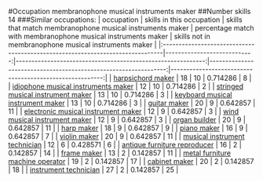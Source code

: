 #Occupation membranophone musical instruments maker
##Number skills 14
###Similar occupations:
| occupation                                                                    |   skills in this occupation |   skills that match membranophone musical instruments maker |   percentage match with membranophone musical instruments maker |   skills not in membranophone musical instruments maker |
|:------------------------------------------------------------------------------|----------------------------:|------------------------------------------------------------:|----------------------------------------------------------------:|--------------------------------------------------------:|
| [harpsichord maker](harpsichord_maker.md)                                     |                          18 |                                                          10 |                                                        0.714286 |                                                       8 |
| [idiophone musical instruments maker](idiophone_musical_instruments_maker.md) |                          12 |                                                          10 |                                                        0.714286 |                                                       2 |
| [stringed musical instrument maker](stringed_musical_instrument_maker.md)     |                          13 |                                                          10 |                                                        0.714286 |                                                       3 |
| [keyboard musical instrument maker](keyboard_musical_instrument_maker.md)     |                          13 |                                                          10 |                                                        0.714286 |                                                       3 |
| [guitar maker](guitar_maker.md)                                               |                          20 |                                                           9 |                                                        0.642857 |                                                      11 |
| [electronic musical instrument maker](electronic_musical_instrument_maker.md) |                          12 |                                                           9 |                                                        0.642857 |                                                       3 |
| [wind musical instrument maker](wind_musical_instrument_maker.md)             |                          12 |                                                           9 |                                                        0.642857 |                                                       3 |
| [organ builder](organ_builder.md)                                             |                          20 |                                                           9 |                                                        0.642857 |                                                      11 |
| [harp maker](harp_maker.md)                                                   |                          18 |                                                           9 |                                                        0.642857 |                                                       9 |
| [piano maker](piano_maker.md)                                                 |                          16 |                                                           9 |                                                        0.642857 |                                                       7 |
| [violin maker](violin_maker.md)                                               |                          20 |                                                           9 |                                                        0.642857 |                                                      11 |
| [musical instrument technician](musical_instrument_technician.md)             |                          12 |                                                           6 |                                                        0.428571 |                                                       6 |
| [antique furniture reproducer](antique_furniture_reproducer.md)               |                          16 |                                                           2 |                                                        0.142857 |                                                      14 |
| [frame maker](frame_maker.md)                                                 |                          13 |                                                           2 |                                                        0.142857 |                                                      11 |
| [metal furniture machine operator](metal_furniture_machine_operator.md)       |                          19 |                                                           2 |                                                        0.142857 |                                                      17 |
| [cabinet maker](cabinet_maker.md)                                             |                          20 |                                                           2 |                                                        0.142857 |                                                      18 |
| [instrument technician](instrument_technician.md)                             |                          27 |                                                           2 |                                                        0.142857 |                                                      25 |
